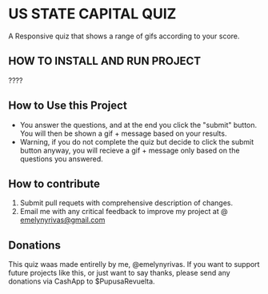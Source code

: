 # US STATE CAPITAL QUIZ
A Responsive quiz that shows a range of gifs according to your score.

## HOW TO INSTALL AND RUN PROJECT
????

## How to Use this Project
- You answer the questions, and at the end you click the "submit" button. You will then be shown a gif + message based on your results. 
- Warning, if you do not complete the quiz but decide to click the submit button anyway, you will recieve a gif + message only based on the questions you answered.

## How to contribute 
1. Submit pull requets with comprehensive description of changes.
2. Email me with any critical feedback to improve my project at @ emelynyrivas@gmail.com


## Donations
This quiz waas made entirelly by me, @emelynyrivas. If you want to support future projects like this, or just want to say thanks, please send any donations via CashApp to $PupusaRevuelta.
